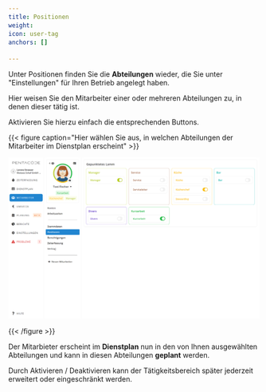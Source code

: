 ```yaml
---
title: Positionen
weight: 
icon: user-tag
anchors: []

---
```

Unter Positionen finden Sie die **Abteilungen** wieder, die Sie unter "Einstellungen" für Ihren Betrieb angelegt haben.

Hier weisen Sie den Mitarbeiter einer oder mehreren Abteilungen zu, in denen dieser tätig ist.

Aktivieren Sie hierzu einfach die entsprechenden Buttons.

{{< figure caption="Hier wählen Sie aus, in welchen Abteilungen der Mitarbeiter im Dienstplan erscheint" >}}

![](/uploads/positionen2.png)

{{< /figure >}}

Der Mitarbieter erscheint im **Dienstplan** nun in den von Ihnen ausgewählten Abteilungen und kann in diesen Abteilungen **geplant** werden.

Durch Aktivieren / Deaktivieren kann der Tätigkeitsbereich später jederzeit erweitert oder eingeschränkt werden.